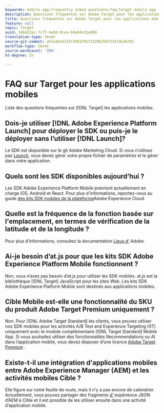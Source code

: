 ```yaml
---
keywords: mobile app;frequently asked questions;faq;target mobile app
description: Questions fréquentes sur Adobe Target pour les applications mobiles.
title: Questions fréquentes sur Adobe Target pour les applications mobiles
feature: null
topic: Target
uuid: 3d6422ac-7cff-4e0d-9cea-64a64cd1a098
translation-type: tm+mt
source-git-commit: a51addc6155f2681f01f2329b25d72327de36701
workflow-type: tm+mt
source-wordcount: '294'
ht-degree: 2%

---
```



# FAQ sur Target pour les applications mobiles

Liste des questions fréquentes sur [!DNL Target] les applications mobiles.

## Dois-je utiliser [!DNL Adobe Experience Platform Launch] pour déployer le SDK ou puis-je le déployer sans l’utiliser [!DNL Launch]?

Le SDK est disponible sur le git [](https://github.com/Adobe-Marketing-Cloud/acp-sdks/)Adobe Marketing Cloud. Si vous n’utilisez pas [Launch](https://docs.adobe.com/content/help/en/launch/using/overview.html), vous devez gérer votre propre fichier de paramètres et le gérer dans votre application.

## Quels sont les SDK disponibles aujourd’hui ?

Les SDK Adobe Experience Platform Mobile prennent actuellement en charge iOS, Android et React. Pour plus d&#39;informations, reportez-vous au guide [des kits SDK mobiles de la plateforme](https://aep-sdks.gitbook.io/docs/)Adobe Experience Cloud.

## Quelle est la fréquence de la fonction basée sur l&#39;emplacement, en termes de vérification de la latitude et de la longitude ?

Pour plus d’informations, consultez la documentation [Lieux d’](https://placesdocs.com/places-services-by-adobe-documentation/) Adobe.

## Ai-je besoin d’at.js pour que les kits SDK Adobe Experience Platform Mobile fonctionnent ?

Non, vous n’avez pas besoin d’at.js pour utiliser les SDK mobiles. at.js est la bibliothèque [!DNL Target] JavaScript pour les sites Web. Les kits SDK Adobe Experience Platform Mobile sont destinés aux applications mobiles.

## Cible Mobile est-elle une fonctionnalité du SKU du produit Adobe Target Premium uniquement ?

Non. Pour [!DNL Adobe Target Standard] les clients, vous pouvez utiliser nos SDK mobiles pour les activités A/B Test and Experience Targeting (XT) uniquement avec le module complémentaire [!DNL Target Standard] Mobile App. Si vous souhaitez utiliser des fonctionnalités Recommendations ou AI dans l’application mobile, vous devez disposer d’une licence [Adobe Target Premium](/help/c-intro/intro.md#premium) .

## Existe-t-il une intégration d&#39;applications mobiles entre Adobe Experience Manager (AEM) et les activités mobiles Cible ?

Elle figure sur notre feuille de route, mais il n&#39;y a pas encore de calendrier. Actuellement, vous pouvez partager des fragments [d’](/help/c-experiences/c-manage-content/aem-experience-fragments.md) expérience JSON d’AEM à Cible et il est possible de les utiliser ensuite dans une activité d’application mobile.
